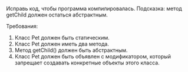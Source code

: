 
Исправь код, чтобы программа компилировалась.
Подсказка: метод getChild должен остаться абстрактным.


Требования:
1.	Класс Pet должен быть статическим.
2.	Класс Pet должен иметь два метода.
3.	Метод getChild() должен быть абстрактным.
4.	Класс Pet должен быть объявлен с модификатором, который запрещает создавать конкретные объекты этого класса.


